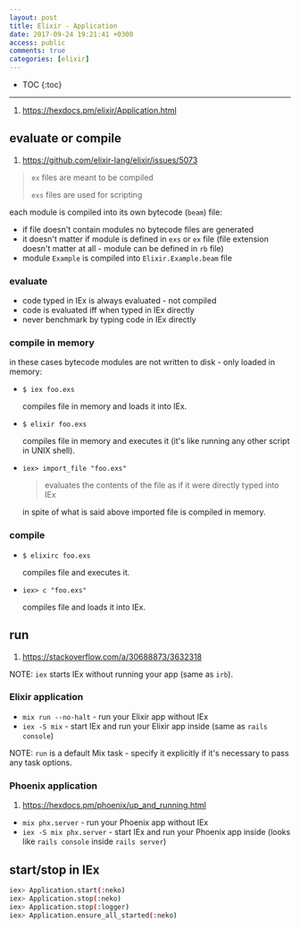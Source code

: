 ```yaml
---
layout: post
title: Elixir - Application
date: 2017-09-24 19:21:41 +0300
access: public
comments: true
categories: [elixir]
---
```


<!-- more -->

* TOC
{:toc}
<hr>

1. <https://hexdocs.pm/elixir/Application.html>

## evaluate or compile

1. <https://github.com/elixir-lang/elixir/issues/5073>

> `ex` files are meant to be compiled
>
> `exs` files are used for scripting

each module is compiled into its own bytecode (`beam`) file:

- if file doesn't contain modules no bytecode files are generated
- it doesn't matter if module is defined in `exs` or `ex` file
  (file extension doesn't matter at all - module can be defined in `rb` file)
- module `Example` is compiled into `Elixir.Example.beam` file

### evaluate

- code typed in IEx is always evaluated - not compiled
- code is evaluated iff when typed in IEx directly
- never benchmark by typing code in IEx directly

### compile in memory

in these cases bytecode modules are not written to disk - only loaded in memory:

- `$ iex foo.exs`

  compiles file in memory and loads it into IEx.

- `$ elixir foo.exs`

  compiles file in memory and executes it
  (it's like running any other script in UNIX shell).

- `iex> import_file "foo.exs"`

  > evaluates the contents of the file as if it were directly typed into IEx

  in spite of what is said above imported file is compiled in memory.

### compile

- `$ elixirc foo.exs`

  compiles file and executes it.

- `iex> c "foo.exs"`

  compiles file and loads it into IEx.

## run

1. <https://stackoverflow.com/a/30688873/3632318>

NOTE: `iex` starts IEx without running your app (same as `irb`).

### Elixir application

- `mix run --no-halt` - run your Elixir app without IEx
- `iex -S mix` - start IEx and run your Elixir app inside
  (same as `rails console`)

NOTE: `run` is a default Mix task - specify it explicitly
      if it's necessary to pass any task options.

### Phoenix application

1. <https://hexdocs.pm/phoenix/up_and_running.html>

- `mix phx.server` - run your Phoenix app without IEx
- `iex -S mix phx.server` - start IEx and run your Phoenix app inside
  (looks like `rails console` inside `rails server`)

## start/stop in IEx

```sh
iex> Application.start(:neko)
iex> Application.stop(:neko)
iex> Application.stop(:logger)
iex> Application.ensure_all_started(:neko)
```
